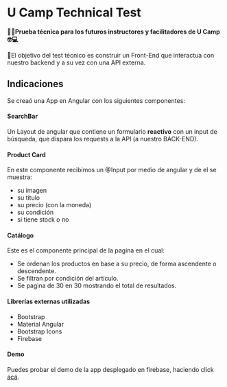 
#  U Camp Technical Test
**🤟🏻Prueba técnica para los futuros instructores y facilitadores de U Camp 🤓💻**

📝El objetivo del test técnico es construir un Front-End que interactua con nuestro backend y a su vez con una API externa.

## Indicaciones
Se creaó una App en Angular con los siguientes componentes:

#### SearchBar
Un Layout de angular que contiene un formulario **reactivo** con un input de búsqueda, que dispara los requests a la API (a nuestro BACK-END).

#### Product Card
En este componente recibimos un @Input por medio de angular y de el se muestra:

- su imagen
- su titulo
- su precio (con la moneda)
- su condición
- si tiene stock o no

#### Catálogo
Este es el componente principal de la pagina en el cual:

- Se ordenan los productos en base a su precio, de forma ascendente o descendente.
- Se filtran por condición del artículo.
- Se pagina de 30 en 30 mostrando el total de resultados.

#### Librerías externas utilizadas
- Bootstrap
- Material Angular
- Bootstrap Icons
- Firebase

#### Demo
Puedes probar el demo de la app desplegado en firebase, haciendo click [acá](https://utel-camp-tecchnical-test.web.app/).
